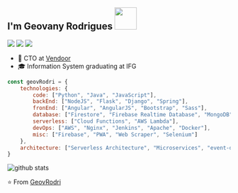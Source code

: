 <h2> I'm Geovany Rodrigues <img src="https://media.giphy.com/media/PZShNCt8E51Ti/giphy.gif" width="50"></h2>

[![](https://img.shields.io/badge/LinkedIn-geovrodri-blue)](https://www.linkedin.com/in/geovrodri/)
[![](https://img.shields.io/badge/Gmail-geovanyscv%40gmail.com-red)](mailto:geovanyscv@gmail.com)
[![](https://img.shields.io/badge/Website-geovany.dev-orange)](https://geovany.dev)

- 🚀  CTO at <a href="https://vendoor.me">Vendoor</a>
- 🎓  Information System graduating at IFG

```javascript
const geovRodri = {
    technologies: {
        code: ["Python", "Java", "JavaScript"],
        backEnd: ["NodeJS", "Flask", "Django", "Spring"],
        fronEnd: ["Angular", "AngularJS", "Bootstrap", "Sass"],
        database: ["Firestore", "Firebase Realtime Database", "MongoDB", "MySQL", "PostgreSQL", "Elasticsearch"],
        serverless: ["Cloud Functions", "AWS Lambda"],
        devOps: ["AWS", "Nginx", "Jenkins", "Apache", "Docker"],
        misc: ["Firebase", "PWA", "Web Scraper", "Selenium"]
    },
    architecture: ["Serverless Architecture", "Microservices", "event-driven", "Single page applications"],
}
```

![github stats](https://github-readme-stats.vercel.app/api?username=GeovRodri&show_icons=true)

⭐️ From [GeovRodri](https://github.com/GeovRodri)
